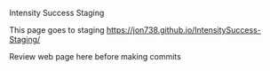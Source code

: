 Intensity Success Staging 

This page goes to staging https://jon738.github.io/IntensitySuccess-Staging/

Review web page here before making commits 
